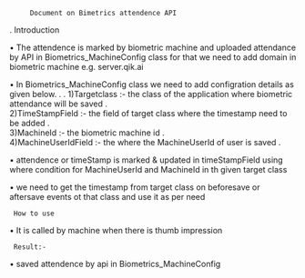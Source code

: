          Document on Bimetrics attendence API
.
     Introduction
     
•	The attendence is marked by biometric machine and uploaded attendance by API in Biometrics_MachineConfig class
         for that we need to add domain in biometric machine e.g. server.qik.ai
         
•	In Biometrics_MachineConfig class we need to add configration details as given below.
.
.
         1)Targetclass        :- the class of the application where biometric attendance will be saved
.         
         2)TimeStampField     :- the field of target class where the timestamp need to be added 
.         
         3)MachineId          :- the biometric machine id
.        
         4)MachineUserIdField :- the where the MachineUserId of user is saved
.       

•	attendence or timeStamp is marked & updated in timeStampField using where condition for MachineUserId and MachineId 
         in th given target class

•	we need to get the timestamp from target class on beforesave or aftersave events ot that class and use it as per need


     How to use

•	It is called by machine when there is thumb impression 

      
     Result:-

•	saved attendence by api in Biometrics_MachineConfig





